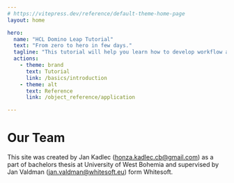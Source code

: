 ```yaml
---
# https://vitepress.dev/reference/default-theme-home-page
layout: home

hero:
  name: "HCL Domino Leap Tutorial"
  text: "From zero to hero in few days."
  tagline: "This tutorial will help you learn how to develop workflow applications in HCL Domino Leap using no-code and low-code (JavaScript) skills. Note: Work in progress. This is not an official HCL Software documentation."
  actions:
    - theme: brand
      text: Tutorial
      link: /basics/introduction
    - theme: alt
      text: Reference
      link: /object_reference/application

---
```


<script setup>
import { VPTeamMembers } from 'vitepress/theme';

const members = [
  {
    avatar: 'https://www.github.com/yyx990803.png',
    name: 'Jan Kadlec',
    title: 'Creator',
    links: [
      { icon: 'github', link: 'https://github.com/yyx990803' },
      { icon: 'twitter', link: 'https://twitter.com/youyuxi' }
    ]
  },  {
    avatar: 'https://www.github.com/yyx990803.png',
    name: 'Jan Valdman',
    title: 'Supervisor',
    links: [
      { icon: 'twitter', link: 'https://twitter.com/jan_valdman' },
      { icon: { svg: '<svg width="16" height="16" xmlns="http://www.w3.org/2000/svg" fill-rule="evenodd" clip-rule="evenodd"><path d="M12.02 0c6.614.011 11.98 5.383 11.98 12 0 6.623-5.376 12-12 12-6.623 0-12-5.377-12-12 0-6.617 5.367-11.989 11.981-12h.039zm3.694 16h-7.427c.639 4.266 2.242 7 3.713 7 1.472 0 3.075-2.734 3.714-7m6.535 0h-5.523c-.426 2.985-1.321 5.402-2.485 6.771 3.669-.76 6.671-3.35 8.008-6.771m-14.974 0h-5.524c1.338 3.421 4.34 6.011 8.009 6.771-1.164-1.369-2.059-3.786-2.485-6.771m-.123-7h-5.736c-.331 1.166-.741 3.389 0 6h5.736c-.188-1.814-.215-3.925 0-6m8.691 0h-7.685c-.195 1.8-.225 3.927 0 6h7.685c.196-1.811.224-3.93 0-6m6.742 0h-5.736c.062.592.308 3.019 0 6h5.736c.741-2.612.331-4.835 0-6m-12.825-7.771c-3.669.76-6.671 3.35-8.009 6.771h5.524c.426-2.985 1.321-5.403 2.485-6.771m5.954 6.771c-.639-4.266-2.242-7-3.714-7-1.471 0-3.074 2.734-3.713 7h7.427zm-1.473-6.771c1.164 1.368 2.059 3.786 2.485 6.771h5.523c-1.337-3.421-4.339-6.011-8.008-6.771"/></svg> '}, link: 'https://support.hcltechsw.com/community?id=community_user_profile&user=46620e8e1ba2ffc4c1f9759d1e4bcbee' }
    ]
  },
  
]
</script>

# Our Team

This site was created by Jan Kadlec (honza.kadlec.cb@gmail.com) as a part of bachelors thesis at University of West
Bohemia and supervised by Jan Valdman (jan.valdman@whitesoft.eu) form Whitesoft.
<VPTeamMembers size="small" :members="members" />

